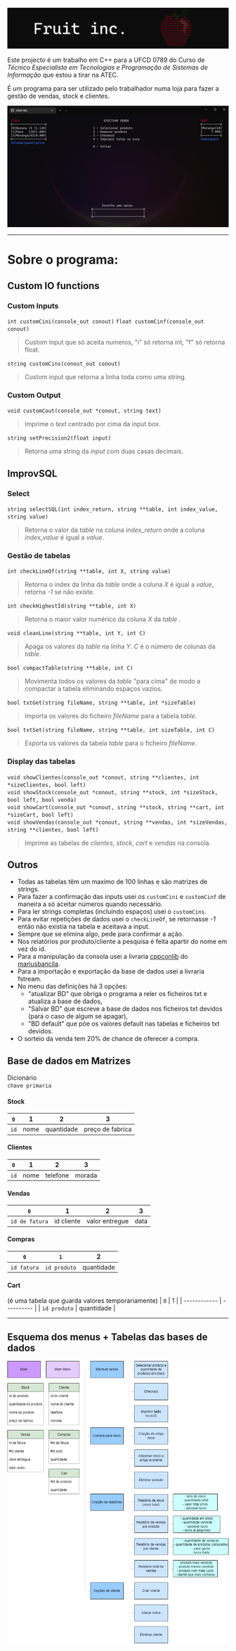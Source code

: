 ![top image](./Other/cabecalho.png)

Este projecto é um trabalho em C++ para a UFCD 0789 do Curso de *Técnico Especialista em Tecnologias e Programação de Sistemas de Informação* que estou a tirar na ATEC.

É um programa para ser utilizado pelo trabalhador numa loja para fazer a gestão de vendas, stock e clientes.

![Print](/Other/Print.png)

---

# Sobre o programa:

## Custom IO functions

### Custom Inputs

`int customCini(console_out conout)`
`float customCinf(console_out conout)`
>Custom input que só aceita numeros, "i" só retorna int, "f" só retorna float.

`string customCins(conout_out conout)`
>Custom input que retorna a linha toda como uma string.

### Custom Output

`void customCout(console_out *conout, string text)`
>Imprime o *text* centrado por cima da input box.

`string setPrecision2(float input)`
>Retorna uma string da *input* com duas casas decimais.

## ImprovSQL

### Select

`string selectSQL(int index_return, string **table, int index_value, string value)`
>Retorna o valor da *table* na coluna *index_return* onde a coluna *index_value* é igual a *value*.

### Gestão de tabelas

`int checkLineOf(string **table, int X, string value)` 
>Retorna o index da linha da *table* onde a coluna *X* é igual a *value*, retorna *-1* se não existe.

`int checkHighestId(string **table, int X)`
>Retorna o maior valor numérico da coluna *X* da *table* .

`void cleanLine(string **table, int Y, int C)`
>Apaga os valores da *table* na linha *Y*. *C* é o número de colunas da *table*.

`bool compactTable(string **table, int C)`
>Movimenta todos os valores da *table* "para cima" de modo a compactar a tabela eliminando espaços vazios.

`bool txtGet(string fileName, string **table, int *sizeTable)`
>Importa os valores do ficheiro *fileName* para a tabela *table*.

`bool txtSet(string fileName, string **table, int sizeTable, int C)`
>Exporta os valores da tabela *table* para o ficheiro *fileName*.

### Display das tabelas

`void showClientes(console_out *conout, string **clientes, int *sizeClientes, bool left)`  
`void showStock(console_out *conout, string **stock, int *sizeStock, bool left, bool venda)`  
`void showCart(console_out *conout, string **stock, string **cart, int *sizeCart, bool left)`  
`void showVendas(console_out *conout, string **vendas, int *sizeVendas, string **clientes, bool left)`  
>Imprime as tabelas de *clientes*, *stock*, *cart* e *vendas* na consola.

## Outros

- Todas as tabelas têm um maximo de 100 linhas e são matrizes de strings.
- Para fazer a confirmação das inputs usei os `customCini` e `customCinf` de maneira a só aceitar números quando necessário.
- Para ler strings completas (incluindo espaços) usei o `customCins`.  
- Para evitar repetições de dados usei o `checkLineOf`, se retornasse *-1* então não existia na tabela e aceitava a input.  
- Sempre que se elimina algo, pede para confirmar a ação.
- Nos relatórios por produto/cliente a pesquisa é feita apartir do nome em vez do id.  
- Para a manipulação da consola usei a livraria [cppconlib](https://github.com/mariusbancila/cppconlib) do [mariusbancila](https://github.com/mariusbancila).
- Para a importação e exportação da base de dados usei a livraria fstream.
- No menu das definições há 3 opções: 
  - "atualizar BD" que obriga o programa a reler os ficheiros txt e atualiza a base de dados,
  - "Salvar BD" que escreve a base de dados nos ficheiros txt devidos (para o caso de algum se apagar),
  - "BD default" que põe os valores default nas tabelas e ficheiros txt devidos.
- O sorteio da venda tem 20% de chance de oferecer a compra.



## Base de dados em Matrizes

Dicionário  
`chave primaria`

#### Stock
| `0`  | 1    | 2          | 3                |
| ---- | ---- | ---------- | ---------------- |
| `id` | nome | quantidade | preço de fabrica |

#### Clientes
| `0`  | 1    | 2        | 3      |
| ---- | ---- | -------- | ------ |
| `id` | nome | telefone | morada |

#### Vendas
| `0`            | 1          | 2              | 3    |
| -------------- | ---------- | -------------- | ---- |
| `id de fatura` | id cliente | valor entregue | data |

#### Compras
| `0`         | `1`          | 2          |
| ----------- | ------------ | ---------- |
| `id fatura` | `id produto` | quantidade |

#### Cart
(é uma tabela que guarda valores temporariamente)
| `0`          | 1          |
| ------------ | ---------- |
| `id produto` | quantidade |

---

## Esquema dos menus + Tabelas das bases de dados

![Esquema dos menus](./Other/esquema.png)